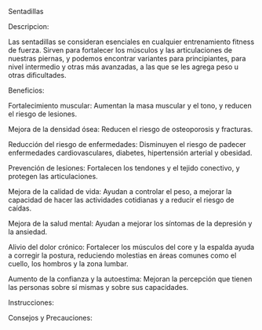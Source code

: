 Sentadillas

Descripcion:

Las sentadillas se consideran esenciales en cualquier entrenamiento fitness de fuerza. 
Sirven para fortalecer los músculos y las articulaciones de nuestras piernas, y podemos encontrar 
variantes para principiantes, para nivel intermedio y otras más avanzadas, a las que se les agrega
peso u otras dificultades.


Beneficios: 


Fortalecimiento muscular: Aumentan la masa muscular y el tono, y reducen el riesgo de lesiones. 

Mejora de la densidad ósea: Reducen el riesgo de osteoporosis y fracturas. 

Reducción del riesgo de enfermedades: Disminuyen el riesgo de padecer enfermedades cardiovasculares,
 diabetes, hipertensión arterial y obesidad. 

Prevención de lesiones: Fortalecen los tendones y el tejido conectivo, y protegen las articulaciones. 

Mejora de la calidad de vida: Ayudan a controlar el peso, a mejorar la capacidad de hacer las actividades 
cotidianas y a reducir el riesgo de caídas. 

Mejora de la salud mental: Ayudan a mejorar los síntomas de la depresión y la ansiedad. 

Alivio del dolor crónico: Fortalecer los músculos del core y la espalda ayuda a corregir la postura,
 reduciendo molestias en áreas comunes como el cuello, los hombros y la zona lumbar. 

Aumento de la confianza y la autoestima: Mejoran la percepción que tienen las personas sobre sí mismas y sobre sus capacidades. 


Instrucciones:




Consejos y Precauciones: 


